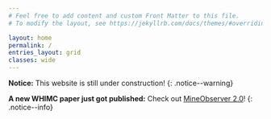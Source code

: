 ```yaml
---
# Feel free to add content and custom Front Matter to this file.
# To modify the layout, see https://jekyllrb.com/docs/themes/#overriding-theme-defaults

layout: home
permalink: /
entries_layout: grid
classes: wide
---
```


**Notice:** This website is still under construction!
{: .notice--warning}

**A new WHIMC paper just got published:** Check out [MineObserver 2.0](https://arxiv.org/abs/2312.11761)!
{: .notice--info}